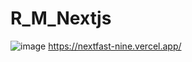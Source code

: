 # R_M_Nextjs

![image](https://user-images.githubusercontent.com/114372854/231012861-a1d631ca-d70f-426e-9d0b-457c742dc761.png)
https://nextfast-nine.vercel.app/
